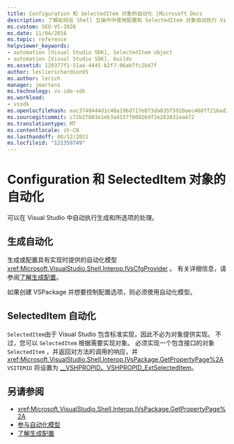 ```yaml
---
title: Configuration 和 SelectedItem 对象的自动化 |Microsoft Docs
description: 了解如何在 Shell 互操作中使用配置和 SelectedItem 对象自动执行 Visual Studio 生成和选定项的处理。
ms.custom: SEO-VS-2020
ms.date: 11/04/2016
ms.topic: reference
helpviewer_keywords:
- automation [Visual Studio SDK], SelectedItem object
- automation [Visual Studio SDK], builds
ms.assetid: 120377f1-51aa-4445-b2f7-06ab7fc2b47f
author: leslierichardson95
ms.author: lerich
manager: jmartens
ms.technology: vs-ide-sdk
ms.workload:
- vssdk
ms.openlocfilehash: eac3740444d1c48a196d717e073da035f5920aec468ff216ad22ebdc6cb65918
ms.sourcegitcommit: c72b2f603e1eb3a4157f00926df2e263831ea472
ms.translationtype: MT
ms.contentlocale: zh-CN
ms.lasthandoff: 08/12/2021
ms.locfileid: "121359749"
---
```

# <a name="automation-for-configuration-and-selecteditem-objects"></a>Configuration 和 SelectedItem 对象的自动化

可以在 Visual Studio 中自动执行生成和所选项的处理。

## <a name="automation-for-builds"></a>生成自动化

生成或配置具有实现时提供的自动化模型 <xref:Microsoft.VisualStudio.Shell.Interop.IVsCfgProvider> 。 有关详细信息，请参阅[了解生成配置](../../ide/understanding-build-configurations.md)。

如果创建 VSPackage 并想要控制配置选项，则必须使用自动化模型。

## <a name="automation-for-selecteditem"></a>SelectedItem 自动化

`SelectedItem`由于 Visual Studio 包含标准实现，因此不必为对象提供实现。 不过，您可以 `SelectedItem` 根据需要实现对象。 必须实现一个包含接口的对象 `SelectedItem` ，并返回对方法的调用的响应，并 <xref:Microsoft.VisualStudio.Shell.Interop.IVsPackage.GetPropertyPage%2A> `VSITEMID` 将设置为 [__VSHPROPID。VSHPROPID_ExtSelectedItem](<xref:Microsoft.VisualStudio.Shell.Interop.__VSHPROPID.VSHPROPID_ExtSelectedItem>)。

## <a name="see-also"></a>另请参阅

- <xref:Microsoft.VisualStudio.Shell.Interop.IVsPackage.GetPropertyPage%2A>
- [参与自动化模型](../../extensibility/internals/contributing-to-the-automation-model.md)
- [了解生成配置](../../ide/understanding-build-configurations.md)
